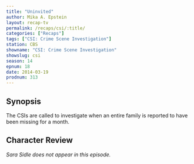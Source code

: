 ```yaml
---
title: "Uninvited"
author: Mika A. Epstein
layout: recap-tv
permalink: /recaps/csi/:title/
categories: ["Recaps"]
tags: ["CSI: Crime Scene Investigation"]
station: CBS
showname: "CSI: Crime Scene Investigation"
showslug: csi
season: 14
epnum: 18  
date: 2014-03-19
prodnum: 313  
---
```


## Synopsis

The CSIs are called to investigate when an entire family is reported to have been missing for a month.

## Character Review

_Sara Sidle does not appear in this episode._

